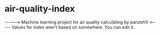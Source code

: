 # air-quality-index
-----> Machine learning project for air quality calculating by panzeh1r <-----
Values for index aren't based on somewhere. You can edit it.
